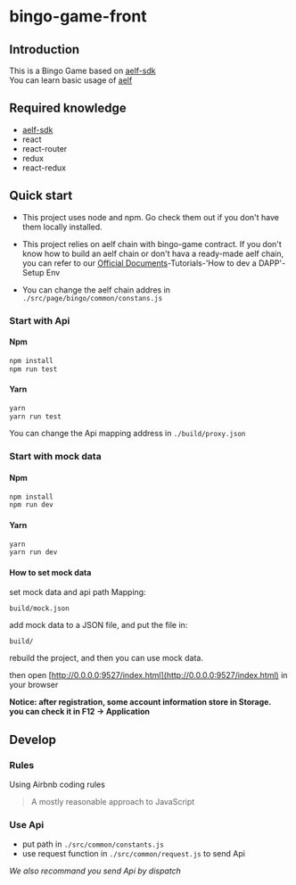 # bingo-game-front

## Introduction

This is a Bingo Game based on [aelf-sdk](https://github.com/AElfProject/aelf-sdk.js)  
You can learn basic usage of [aelf](https://github.com/AElfProject/AElf)

## Required knowledge

- [aelf-sdk](https://github.com/AElfProject/aelf-sdk.js)
- react
- react-router
- redux
- react-redux

## Quick start

- This project uses node and npm. Go check them out if you don't have them locally installed.

- This project relies on aelf chain with bingo-game contract.
  If you don't know how to build an aelf chain or don't hava a ready-made aelf chain, you can refer to our [Official Documents](https://docs.aelf.io/main/main/setup)-Tutorials-'How to dev a DAPP'-Setup Env

- You can change the aelf chain addres in `./src/page/bingo/common/constans.js`



### Start with Api
#### Npm

```bash
npm install
npm run test
```

#### Yarn

```bash
yarn
yarn run test
```

You can change the Api mapping address in `./build/proxy.json`

### Start with mock data
#### Npm

```bash
npm install
npm run dev
```

#### Yarn

```bash
yarn
yarn run dev
```

#### How to set mock data

set mock data and api path Mapping:

```text
build/mock.json
```

add mock data to a JSON file, and put the file in:

```text
build/
```

rebuild the project, and then you can use mock data.


then open [http://0.0.0.0:9527/index.html](http://0.0.0.0:9527/index.html) in your browser

**Notice: after registration, some account information store in Storage.<br>
you can check it in F12 -> Application**

## Develop

### Rules

Using Airbnb coding rules
> A mostly reasonable approach to JavaScript

### Use Api

- put path in `./src/common/constants.js`
- use request function in `./src/common/request.js` to send Api

_We also recommand you send Api by dispatch_

